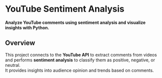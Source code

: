 # YouTube Sentiment Analysis

**Analyze YouTube comments using sentiment analysis and visualize insights with Python.**

## Overview
This project connects to the **YouTube API** to extract comments from videos and performs **sentiment analysis** to classify them as positive, negative, or neutral.  
It provides insights into audience opinion and trends based on comments.
